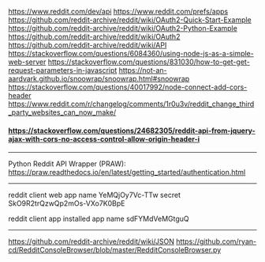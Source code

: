https://www.reddit.com/dev/api
https://www.reddit.com/prefs/apps
https://github.com/reddit-archive/reddit/wiki/OAuth2-Quick-Start-Example
https://github.com/reddit-archive/reddit/wiki/OAuth2-Python-Example
https://github.com/reddit-archive/reddit/wiki/OAuth2
https://github.com/reddit-archive/reddit/wiki/API
https://stackoverflow.com/questions/6084360/using-node-js-as-a-simple-web-server
https://stackoverflow.com/questions/831030/how-to-get-get-request-parameters-in-javascript
https://not-an-aardvark.github.io/snoowrap/snoowrap.html#snoowrap
https://stackoverflow.com/questions/40017992/node-connect-add-cors-header
https://www.reddit.com/r/changelog/comments/1r0u3v/reddit_change_third_party_websites_can_now_make/


#### https://stackoverflow.com/questions/24682305/reddit-api-from-jquery-ajax-with-cors-no-access-control-allow-origin-header-i


---


Python Reddit API Wrapper (PRAW):
https://praw.readthedocs.io/en/latest/getting_started/authentication.html


---

reddit client
web app
name YeMQjOy7Vc-TTw
secret SkO9R2trQzwQp2mOs-VXo7K0BpE

reddit client app
installed app
name sdFYMdVeMGtguQ

---



https://github.com/reddit-archive/reddit/wiki/JSON
https://github.com/ryan-cd/RedditConsoleBrowser/blob/master/RedditConsoleBrowser.py
